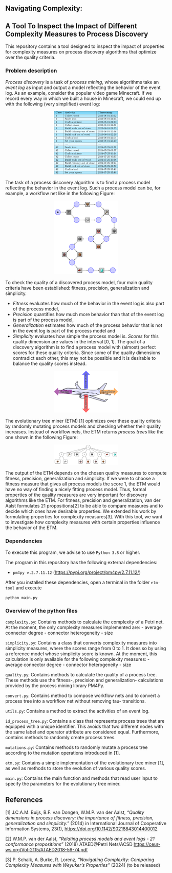 ## Navigating Complexity:
## A Tool To Inspect the Impact of Different Complexity Measures to Process Discovery
This repository contains a tool designed to inspect the impact of properties for complexity measures on process discovery algorithms that optimize over the quality criteria. 


### Problem description
_Process discovery_ is a task of _process mining_, whose algorithms take an _event log_ as input and output a model reflecting the behavior of the event log.
As an example, consider the popular video game Minecraft. 
If we record every way in which we built a house in Minecraft, we could end up with the following (very simplified) event log:

<p align="center">
	<img src="./readme-images/event-log.png" alt="an exemplary event log" width="200"/>
</p>

The task of a process discovery algorithm is to find a process model reflecting the behavior in the event log. 
Such a process model can be, for example, a workflow net like in the following Figure:

<p align="center">
	<img src="./readme-images/process-model.png" alt="a process model for the event log" width="200"/>
</p>

To check the quality of a discovered process model, four main quality criteria have been established: fitness, precision, generalization and simplicity.
- *Fitness* evaluates how much of the behavior in the event log is also part of the process model,
- *Precision* quantifies how much more behavior than that of the event log is part of the process model, 
- *Generalization* estimates how much of the process behavior that is not in the event log is part of the process model and 
- *Simplicity* evaluates how simple the process model is.
_Scores_ for this quality dimension are values in the interval [0, 1]. 
The goal of a discovery algorithm is to find a process model with (almost) perfect scores for these quality criteria.
Since some of the quality dimensions contradict each other, this may not be possible and it is desirable to balance the quality scores instead.

<p align="center">
	<img src="./readme-images/quality-dimensions.png" alt="the four quality dimensions" width="200"/>
</p>

The evolutionary tree miner (ETM) [1] optimizes over these quality criteria by randomly mutating process models and checking whether their quality increases.
Instead of workflow nets, the ETM returns _process trees_ like the one shown in the following Figure:

<p align="center">
	<img src="./readme-images/process-tree.png" alt="a process tree for the event log" width="200"/>
</p>

The output of the ETM depends on the chosen quality measures to compute fitness, precision, generalization and simplicity. 
If we were to choose a fitness measure that gives all process models the score 1, the ETM would have no way of finding a nicely fitting process model. 
Thus, formal properties of the quality measures are very important for discovery algorithms like the ETM. 
For fitness, precision and generalization, van der Aalst formulates 21 propositions[2] to be able to compare measures and to decide which ones have desirable properties. 
We extended his work by formulating properties for complexity measures[3].
With this tool, we want to investigate how complexity measures with certain properties influence the behavior of the ETM.


### Dependencies
To execute this program, we advise to use `Python 3.8` or higher.

The program in this repository has the following external dependencies: 
- `pm4py v.2.7.11.12` (https://pypi.org/project/pm4py/2.7.11.12/)

After you installed these dependencies, open a terminal in the folder `etm-tool` and execute 
```
python main.py
```

### Overview of the python files
`complexity.py`:
	Contains methods to calculate the complexity of a Petri net.
	At the moment, the only complexity measures implemented are:
	- average connector degree 
	- connector heterogeneity
	- size

`simplicity.py`:
	Contains a class that converts complexity measures into 
	simplicity measures, where the scores range from 0 to 1.
	It does so by using a reference model whose simplicity 
	score is known. At the moment, this calculation is only 
	available for the following complexity measures:
	- average connector degree
	- connector heterogeneity
	- size
	
`quality.py`:
	Contains methods to calculate the quality of a process tree. 
	These methods use the fitness-, precision and generalization-
	calculations provided by the process mining library PM4Py.

`convert.py`:
	Contains method to compose workflow nets and to convert 
	a process tree into a workflow net without removing tau-
	transitions.
	
`utils.py`:
	Contains a method to extract the activities of an event log.

`id_process_tree.py`:
	Contains a class that represents process trees that are equipped 
	with a unique identifier. This avoids that two different nodes 
	with the same label and operator attribute are considered equal. 
	Furthermore, contains methods to randomly create process trees.

`mutations.py`:
	Contains methods to randomly mutate a process tree according to 
	the mutation operations introduced in [1].
	
`etm.py`:
	Contains a simple implementation of the evolutionary tree miner [1], 
	as well as methods to store the evolution of various quality scores.

`main.py`:
	Contains the main function and methods that read user input to 
	specify the parameters for the evolutionary tree miner.
	
## References
[1] J.C.A.M. Buijs, B.F. van Dongen, W.M.P. van der Aalst, _“Quality dimensions in process discovery: the importance of fitness, precision, generalization and simplicity.”_ (2014) in International Journal of Cooperative Information Systems, 23(1), https://doi.org/10.1142/S0218843014400012

[2] W.M.P. van der Aalst, _“Relating process models and event logs - 21 conformance propositions”_ (2018) ATAED@Petri Nets/ACSD https://ceur-ws.org/Vol-2115/ATAED2018-56-74.pdf

[3] P. Schalk, A. Burke, R. Lorenz, _“Navigating Complexity: Comparing Complexity Measures with Weyuker’s Properties”_ (2024) (to be released)
